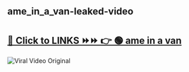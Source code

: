 
 ## ame_in_a_van-leaked-video 

# <h2><a href="https://clipsfans.com/ame_in_a_van&ref=git">🔗 Click to LINKS ⏩⏩ 👉 🟢 ame in a van </a></h2>

<a href="https://clipsfans.com/ame_in_a_van&ref=git" rel="nofollow" data-target="animated-image.originalLink"><img src="https://i.ibb.co.com/xMMVF88/686577567.gif" alt="Viral Video Original" style="max-width: 100%; display: inline-block;" data-target="animated-image.originalImage"></a>
